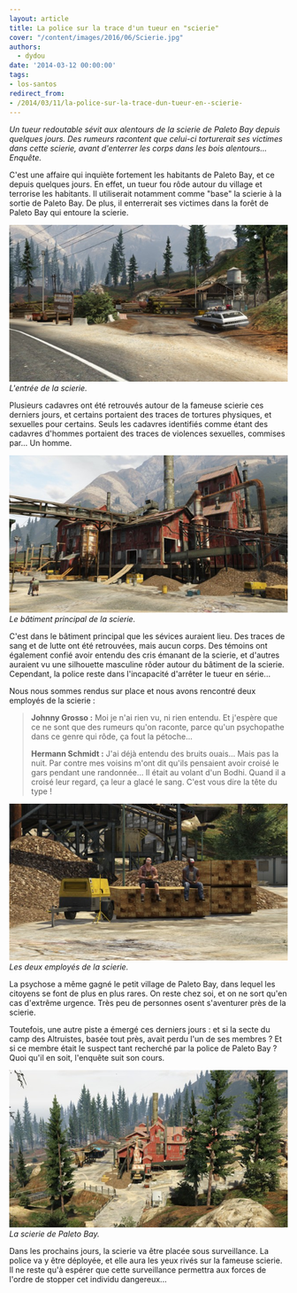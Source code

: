 ```yaml
---
layout: article
title: La police sur la trace d'un tueur en "scierie"
cover: "/content/images/2016/06/Scierie.jpg"
authors:
  - dydou
date: '2014-03-12 00:00:00'
tags:
- los-santos
redirect_from:
- /2014/03/11/la-police-sur-la-trace-dun-tueur-en--scierie-
---
```


_Un tueur redoutable sévit aux alentours de la scierie de Paleto Bay depuis quelques jours. Des rumeurs racontent que celui-ci torturerait ses victimes dans cette scierie, avant d'enterrer les corps dans les bois alentours... Enquête._

C'est une affaire qui inquiète fortement les habitants de Paleto Bay, et ce depuis quelques jours. En effet, un tueur fou rôde autour du village et terrorise les habitants. Il utiliserait notamment comme "base" la scierie à la sortie de Paleto Bay. De plus, il enterrerait ses victimes dans la forêt de Paleto Bay qui entoure la scierie.

![L'entrée de la scierie.](/content/images/2016/06/Scierie_0.jpg)
_L'entrée de la scierie._

Plusieurs cadavres ont été retrouvés autour de la fameuse scierie ces derniers jours, et certains portaient des traces de tortures physiques, et sexuelles pour certains. Seuls les cadavres identifiés comme étant des cadavres d'hommes portaient des traces de violences sexuelles, commises par... Un homme.

![Le bâtiment principal de la scierie.](/content/images/2016/06/Scierie1.jpg)
_Le bâtiment principal de la scierie._

C'est dans le bâtiment principal que les sévices auraient lieu. Des traces de sang et de lutte ont été retrouvées, mais aucun corps. Des témoins ont également confié avoir entendu des cris émanant de la scierie, et d'autres auraient vu une silhouette masculine rôder autour du bâtiment de la scierie. Cependant, la police reste dans l'incapacité d'arrêter le tueur en série...

Nous nous sommes rendus sur place et nous avons rencontré deux employés de la scierie :

> **Johnny Grosso :** Moi je n'ai rien vu, ni rien entendu. Et j'espère que ce ne sont que des rumeurs qu'on raconte, parce qu'un psychopathe dans ce genre qui rôde, ça fout la pétoche...
> 
> **Hermann Schmidt :** J'ai déjà entendu des bruits ouais... Mais pas la nuit. Par contre mes voisins m'ont dit qu'ils pensaient avoir croisé le gars pendant une randonnée... Il était au volant d'un Bodhi. Quand il a croisé leur regard, ça leur a glacé le sang. C'est vous dire la tête du type !

![Les deux employés de la scierie.](/content/images/2016/06/Scierie2.jpg)
_Les deux employés de la scierie._

La psychose a même gagné le petit village de Paleto Bay, dans lequel les citoyens se font de plus en plus rares. On reste chez soi, et on ne sort qu'en cas d'extrême urgence. Très peu de personnes osent s'aventurer près de la scierie.

Toutefois, une autre piste a émergé ces derniers jours : et si la secte du camp des Altruistes, basée tout près, avait perdu l'un de ses membres ? Et si ce membre était le suspect tant recherché par la police de Paleto Bay ? Quoi qu'il en soit, l'enquête suit son cours.

![La scierie de Paleto Bay.](/content/images/2016/06/Scierie3.jpg)
_La scierie de Paleto Bay._

Dans les prochains jours, la scierie va être placée sous surveillance. La police va y être déployée, et elle aura les yeux rivés sur la fameuse scierie. Il ne reste qu'à espérer que cette surveillance permettra aux forces de l'ordre de stopper cet individu dangereux...